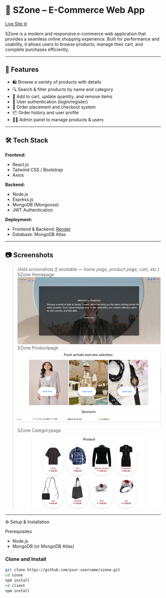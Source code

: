 # 🛒 SZone – E-Commerce Web App

[Live Site 🌐](https://szone.onrender.com)

SZone is a modern and responsive e-commerce web application that provides a seamless online shopping experience. Built for performance and usability, it allows users to browse products, manage their cart, and complete purchases efficiently.

---

## 🚀 Features

- 🛍️ Browse a variety of products with details
- 🔍 Search & filter products by name and category
- 🛒 Add to cart, update quantity, and remove items
- 🔐 User authentication (login/register)
- 🧾 Order placement and checkout system
- 📦 Order history and user profile
- 🧑‍💼 Admin panel to manage products & users

---

## 🛠️ Tech Stack

**Frontend:**
- React.js
- Tailwind CSS / Bootstrap
- Axios

**Backend:**
- Node.js
- Express.js
- MongoDB (Mongoose)
- JWT Authentication

**Deployment:**
- Frontend & Backend: [Render](https://render.com)
- Database: MongoDB Atlas

---

## 📷 Screenshots

> _(Add screenshots if available — home page, product page, cart, etc.)_
> SZone Homepage
> ![Screenshot - SZone Homepage](https://github.com/Sayyed-faiz-ali/shopzone/blob/main/s1.png?raw=true)
> SZone Productpage
> ![Screenshot - SZone Homepage](https://github.com/Sayyed-faiz-ali/shopzone/blob/main/s2.png?raw=true)
>SZone Categorypage
> ![Screenshot - SZone Categorypage](https://github.com/Sayyed-faiz-ali/shopzone/blob/main/s3.png?raw=true)




---

 ⚙️ Setup & Installation

 Prerequisites

- Node.js
- MongoDB (or MongoDB Atlas)

### Clone and Install

```bash
git clone https://github.com/your-username/szone.git
cd szone
npm install
cd client
npm install
